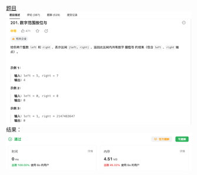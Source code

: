 [题目](https://leetcode.cn/problems/bitwise-and-of-numbers-range/description/?envType=study-plan-v2&envId=top-interview-150)
![pic](img.png)
结果：
![pic](result.png)